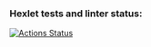 ### Hexlet tests and linter status:
[![Actions Status](https://github.com/happy-violence/php-project-45/actions/workflows/hexlet-check.yml/badge.svg)](https://github.com/happy-violence/php-project-45/actions)